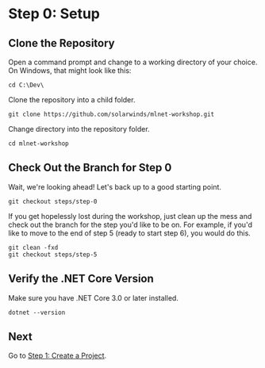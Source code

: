 # Step 0: Setup

## Clone the Repository

Open a command prompt and change to a working directory of your choice.
On Windows, that might look like this:

```shell
cd C:\Dev\
```

Clone the repository into a child folder.

```shell
git clone https://github.com/solarwinds/mlnet-workshop.git
```

Change directory into the repository folder.

```shell
cd mlnet-workshop
```

## Check Out the Branch for Step 0

Wait, we're looking ahead!  Let's back up to a good starting point.

```shell
git checkout steps/step-0
```

If you get hopelessly lost during the workshop, just clean up the mess and check out the branch for the step you'd like to be on.
For example, if you'd like to move to the end of step 5 (ready to start step 6), you would do this.

```shell
git clean -fxd
git checkout steps/step-5
```

## Verify the .NET Core Version

Make sure you have .NET Core 3.0 or later installed.

```shell
dotnet --version
```

## Next

Go to [Step 1: Create a Project](./Step1.md).
